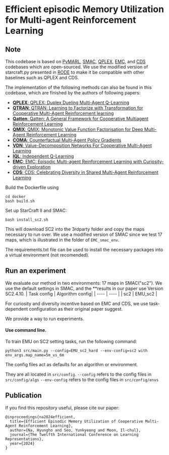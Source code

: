 # Efficient episodic Memory Utilization for Multi-agent Reinforcement Learning

## Note
This codebase is based on [PyMARL](https://github.com/oxwhirl/pymarl), [SMAC](https://github.com/oxwhirl/smac), [QPLEX](https://github.com/wjh720/QPLEX), [EMC](https://github.com/kikojay/EMC), and [CDS](https://github.com/lich14/CDS) codebases which are open-sourced. 
We use the modified version of starcraft.py presented in [RODE](https://github.com/TonghanWang/RODE) to make it be compatible with other baselines such as QPLEX and CDS.

The implementation of the following methods can also be found in this codebase, which are finished by the authors of following papers:

- [**QPLEX**: QPLEX: Duplex Dueling Multi-Agent Q-Learning](https://arxiv.org/pdf/2008.01062)
- [**QTRAN**: QTRAN: Learning to Factorize with Transformation for Cooperative Multi-Agent Reinforcement learning](https://arxiv.org/abs/1905.05408)
- [**Qatten**: Qatten: A General Framework for Cooperative Multiagent Reinforcement Learning](https://arxiv.org/abs/2002.03939)
- [**QMIX**: QMIX: Monotonic Value Function Factorisation for Deep Multi-Agent Reinforcement Learning](https://arxiv.org/abs/1803.11485)
- [**COMA**: Counterfactual Multi-Agent Policy Gradients](https://arxiv.org/abs/1705.08926)
- [**VDN**: Value-Decomposition Networks For Cooperative Multi-Agent Learning](https://arxiv.org/abs/1706.05296) 
- [**IQL**: Independent Q-Learning](https://arxiv.org/abs/1511.08779)
- [**EMC**: EMC: Episodic Multi-agent Reinforcement Learning with Curiosity-driven Exploration](https://arxiv.org/abs/2111.11032)
- [**CDS**: CDS: Celebrating Diversity in Shared Multi-Agent Reinforcement Learning](https://arxiv.org/abs/2106.02195)

Build the Dockerfile using 
```shell
cd docker
bash build.sh
```

Set up StarCraft II and SMAC:
```shell
bash install_sc2.sh
```

This will download SC2 into the 3rdparty folder and copy the maps necessary to run over. We use a modified version of SMAC since we test 17 maps, which is illustrated in the folder of `EMC_smac_env`.

The requirements.txt file can be used to install the necessary packages into a virtual environment (not recomended).

## Run an experiment 
We evaluate our method in two environments: 17 maps in SMAC("sc2"). We use the default settings in SMAC, and the **results in our paper use Version SC2.4.10.
|    Task config   |  Algorithm config|
|        ----      |       ----       |
|        sc2       |       EMU_sc2    |

For curiosity and diversity incentive based on EMC and CDS, we use task-dependent configuration as their original paper suggest.

We provide a way to run experiments.

#### Use command line.
To train EMU on SC2 setting tasks, run the following command:
```shell
python3 src/main.py --config=EMU_sc2_hard --env-config=sc2 with env_args.map_name=5m_vs_6m
```
The config files act as defaults for an algorithm or environment. 

They are all located in `src/config`.
`--config` refers to the config files in `src/config/algs`
`--env-config` refers to the config files in `src/config/envs`


## Publication

If you find this repository useful, please cite our paper:
```
@inproceedings{na2024efficient,
  title={Efficient Episodic Memory Utilization of Cooperative Multi-Agent Reinforcement Learning},
  author={Na, Hyungho and Seo, Yunkyeong and Moon, Il-chul},
  journal={The Twelfth International Conference on Learning Representations},
  year={2024}
}
```